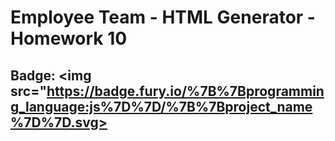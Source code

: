 # Employee Team - HTML Generator - Homework 10

## Badge: <img src="https://badge.fury.io/%7B%7Bprogramming_language:js%7D%7D/%7B%7Bproject_name%7D%7D.svg>



